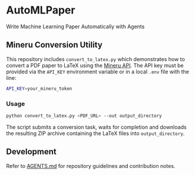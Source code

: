 # AutoMLPaper
Write Machine Learning Paper Automatically with Agents

## Mineru Conversion Utility

This repository includes `convert_to_latex.py` which demonstrates how to
convert a PDF paper to LaTeX using the [Mineru API](https://mineru.net/).
The API key must be provided via the `API_KEY` environment variable or in a
local `.env` file with the line:

```bash
API_KEY=your_mineru_token
```

### Usage

```bash
python convert_to_latex.py <PDF_URL> --out output_directory
```

The script submits a conversion task, waits for completion and downloads the
resulting ZIP archive containing the LaTeX files into `output_directory`.

## Development

Refer to [AGENTS.md](AGENTS.md) for repository guidelines and contribution notes.
